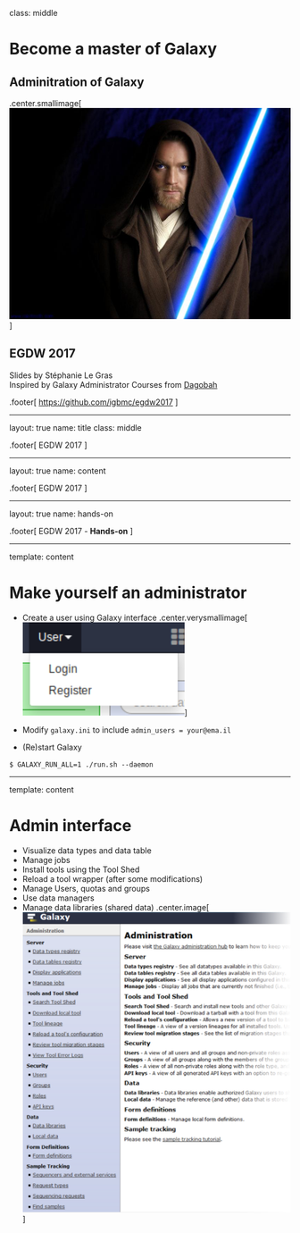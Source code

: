 class: middle

# Become a master of Galaxy
## Adminitration of Galaxy
.center.smallimage[![GalaxyMaster](./images/obiwan1.jpeg)]

## EGDW 2017

Slides by Stéphanie Le Gras<br/>
Inspired by Galaxy Administrator Courses from [Dagobah](https://github.com/martenson/dagobah-training)

.footer[
https://github.com/igbmc/egdw2017
]

---

layout: true
name: title
class: middle

.footer[
EGDW 2017
]

---

layout: true
name: content

.footer[
EGDW 2017
]

---

layout: true
name: hands-on

.footer[
EGDW 2017 - **Hands-on**
]

---
template: content

# Make yourself an administrator

* Create a user using Galaxy interface
.center.verysmallimage[![User menu](./images/user-menu.png)]

* Modify `galaxy.ini` to include `admin_users = your@ema.il`
* (Re)start Galaxy
```shell
$ GALAXY_RUN_ALL=1 ./run.sh --daemon
```

---
template: content

# Admin interface
 * Visualize data types and data table
 * Manage jobs
 * Install tools using the Tool Shed
 * Reload a tool wrapper (after some modifications)
 * Manage Users, quotas and groups
 * Use data managers
 * Manage data libraries (shared data)
.center.image[![Administration](./images/administration.png)]
